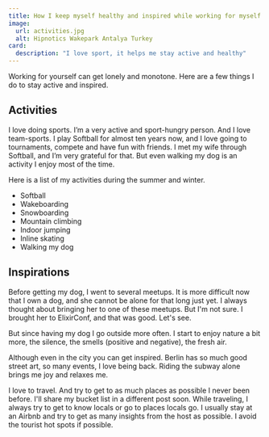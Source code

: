 ```yaml
---
title: How I keep myself healthy and inspired while working for myself
image:
  url: activities.jpg
  alt: Hipnotics Wakepark Antalya Turkey
card:
  description: "I love sport, it helps me stay active and healthy"
---
```

Working for yourself can get lonely and monotone. Here are a few things I do to stay active and inspired.

## Activities

I love doing sports. I’m a very active and sport-hungry person. And I love team-sports. I play Softball for almost ten years now, and I love going to tournaments, compete and have fun with friends. I met my wife through Softball, and I’m very grateful for that.
But even walking my dog is an activity I enjoy most of the time.

Here is a list of my activities during the summer and winter.

- Softball
- Wakeboarding
- Snowboarding
- Mountain climbing
- Indoor jumping
- Inline skating
- Walking my dog

## Inspirations

Before getting my dog, I went to several meetups. It is more difficult now that I own a dog, and she cannot be alone for that long just yet. I always thought about bringing her to one of these meetups. But I'm not sure. I brought her to ElixirConf, and that was good. Let's see.

But since having my dog I go outside more often. I start to enjoy nature a bit more, the silence, the smells (positive and negative), the fresh air.

Although even in the city you can get inspired. Berlin has so much good street art, so many events, I love being back. 
Riding the subway alone brings me joy and relaxes me.

I love to travel. And try to get to as much places as possible I never been before. I'll share my bucket list in a different post soon. 
While traveling, I always try to get to know locals or go to places locals go. I usually stay at an Airbnb and try to get as many insights from the host as possible. I avoid the tourist hot spots if possible.
